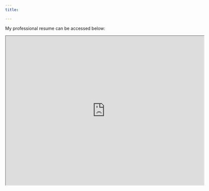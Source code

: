 ```yaml
---
title:

---
```


My professional resume can be accessed below:
<iframe src="https://drive.google.com/file/d/1IMxUaLEWzMG2wdT2xYdT8L9TFRts0zz8/preview" width="640" height="480" allow="autoplay"></iframe>
